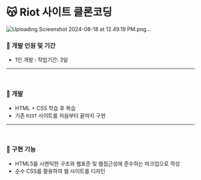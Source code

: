 # 😽 Riot 사이트 클론코딩

![Uploading Screenshot 2024-08-18 at 12.49.19 PM.png…]()

### 📆 개발 인원 및 기간
- 1인 개발 : 작업기간: 3일

---------------------------------------------------
</br>

### 📒 개발
- HTML + CSS 학습 후 복습
- 기존 `RIOT` 사이트를 처음부터 끝까지 구현
---------------------------------------------------
</br>

### 📍 구현 기능
- HTML5를 시멘틱한 구조와 웹표준 및 웹접근성에 준수하는 마크업으로 작성
- 순수 CSS를 활용하여 웹 사이트를 디자인
